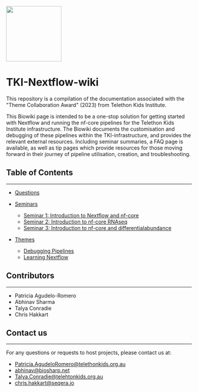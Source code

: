 <img src="https://giving.telethonkids.org.au/globalassets/media/images/type-of-image/logos/tel.svg" width="150" height="150"> 

# TKI-Nextflow-wiki
This repository is a compilation of the documentation associated with the "Theme Collaboration Award" (2023) from Telethon Kids Institute.

<!-- Scope: -->
This Biowiki page is intended to be a one-stop solution for getting started with Nextflow and running the nf-core pipelines for the Telethon Kids Institute infrastructure. The Biowiki documents the customisation and debugging of these pipelines within the TKI-infrastructure, and provides the relevant external resources. Including seminar summaries, a FAQ page is available, as well as tip pages which provide resources for those moving forward in their journey of pipeline utilisation, creation, and troubleshooting.

<!-- TKI logo alternate options -->
<!-- ![alt text](https://giving.telethonkids.org.au/globalassets/media/images/type-of-image/logos/tel.svg "Telethon Kids Institute" | width=100) -->

<!-- ![alt text][logo] -->

<!-- [logo]: https://giving.telethonkids.org.au/globalassets/media/images/type-of-image/logos/tel.svg "Telethon Kids Institute" -->

## Table of Contents
---
* [Questions](https://github.com/tki-perth/Nextflow-BioWiki/tree/main/Questions)

<!-- 1. Question index -->
<!-- 2. FAQ sheet -->
* [Seminars](https://github.com/tki-perth/Nextflow-BioWiki/tree/main/Seminars)

    * [Seminar 1: Introduction to Nextflow and nf-core](https://github.com/tki-perth/Nextflow-BioWiki/blob/main/Seminars/01_Introduction.md#seminar-1-introduction-to-nextflow-and-nf-core) 
    * [Seminar 2: Introduction to nf-core RNAseq](https://github.com/tki-perth/Nextflow-BioWiki/blob/main/Seminars/02_nf-core_and_rnaseq.md)
    * [Seminar 3: Introduction to nf-core and differentialabundance](https://github.com/tki-perth/Nextflow-BioWiki/blob/main/Seminars/03_nf-core_and_differentialabundance.md)
    <!-- this numbered list is appearing as roman numerals? -->
* [Themes](https://github.com/tki-perth/Nextflow-BioWiki/tree/main/Themes)

    * [Debugging Pipelines](https://github.com/tki-perth/Nextflow-BioWiki/tree/main/Themes/Debugging_Pipelines)
    * [Learning Nextflow](https://github.com/tki-perth/Nextflow-BioWiki/tree/main/Themes/Learning_Nextflow)

     

## Contributors
---
- Patricia Agudelo-Romero
- Abhinav Sharma
- Talya Conradie
- Chris Hakkart
<!-- should I also link any internal github pages available for each contributor as well? -->


## Contact us
---
For any questions or requests to host projects, please contact us at:
- Patricia.AgudeloRomero@telethonkids.org.au
- abhinav@biosharp.net
- Talya.Conradie@telehtonkids.org.au
- chris.hakkart@seqera.io




